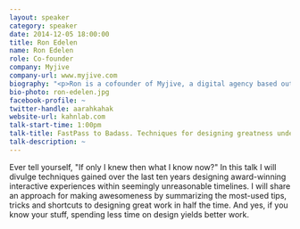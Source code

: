 ```yaml
---
layout: speaker
category: speaker
date: 2014-12-05 18:00:00
title: Ron Edelen
name: Ron Edelen
role: Co-founder
company: Myjive
company-url: www.myjive.com
biography: "<p>Ron is a cofounder of Myjive, a digital agency based out of Charlotte, N.C. He started his career working for motion design studios in Los Angeles, Calif., where he began blending his passion for film, popular culture, fine arts and technology.</p> <p>Today, Ron oversees an A-list team of creatives across all departments at Myjive, which include digital marketing, interactive design, visual design and studio production. His award-winning career includes work for Fiji Water, Discovery Channel, No nonsense, Ecko Clothing, Jeep, HGTV, Volvo Trucks, Fox Sports, Zynga, NAPA Filters, NFL Network, Velux, Regal Boats, Duke Energy and Dr Pepper.</p><p>A master's graduate from the College of Fine Arts at the University of Florida, Ron was also an Adjunct Professor of design for the Virginia Commonwealth University. He is a frequent speaker at design symposiums, Adobe Design Achievement Awards juror, TEDxCharlotte organizer and an executive member of SoDa, an exclusive association for owners of the world's leading digital agencies.</p>"
bio-photo: ron-edelen.jpg
facebook-profile: ~
twitter-handle: aarahkahak
website-url: kahnlab.com
talk-start-time: 1:00pm
talk-title: FastPass to Badass. Techniques for designing greatness under tight deadlines.
talk-description: ~
---
```


Ever tell yourself, "If only I knew then what I know now?" In this talk I will divulge techniques gained over the last ten years designing award-winning interactive experiences within seemingly unreasonable timelines. I will share an approach for making awesomeness by summarizing the most-used tips, tricks and shortcuts to designing great work in half the time. And yes, if you know your stuff, spending less time on design yields better work.